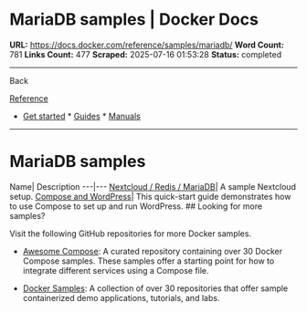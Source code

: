 # MariaDB samples | Docker Docs

**URL:** https://docs.docker.com/reference/samples/mariadb/
**Word Count:** 781
**Links Count:** 477
**Scraped:** 2025-07-16 01:53:28
**Status:** completed

---

Back

[Reference](https://docs.docker.com/reference/)

  * [Get started](https://docs.docker.com/get-started/)   * [Guides](https://docs.docker.com/guides/)   * [Manuals](https://docs.docker.com/manuals/)

* * *

# MariaDB samples

Name| Description   ---|---   [Nextcloud / Redis / MariaDB](https://github.com/docker/awesome-compose/tree/master/nextcloud-redis-mariadb)| A sample Nextcloud setup.   [Compose and WordPress](https://github.com/docker/awesome-compose/tree/master/official-documentation-samples/wordpress/)| This quick-start guide demonstrates how to use Compose to set up and run WordPress.      ## Looking for more samples?

Visit the following GitHub repositories for more Docker samples.

  * [Awesome Compose](https://github.com/docker/awesome-compose): A curated repository containing over 30 Docker Compose samples. These samples offer a starting point for how to integrate different services using a Compose file.

  * [Docker Samples](https://github.com/dockersamples?q=&type=all&language=&sort=stargazers): A collection of over 30 repositories that offer sample containerized demo applications, tutorials, and labs.
